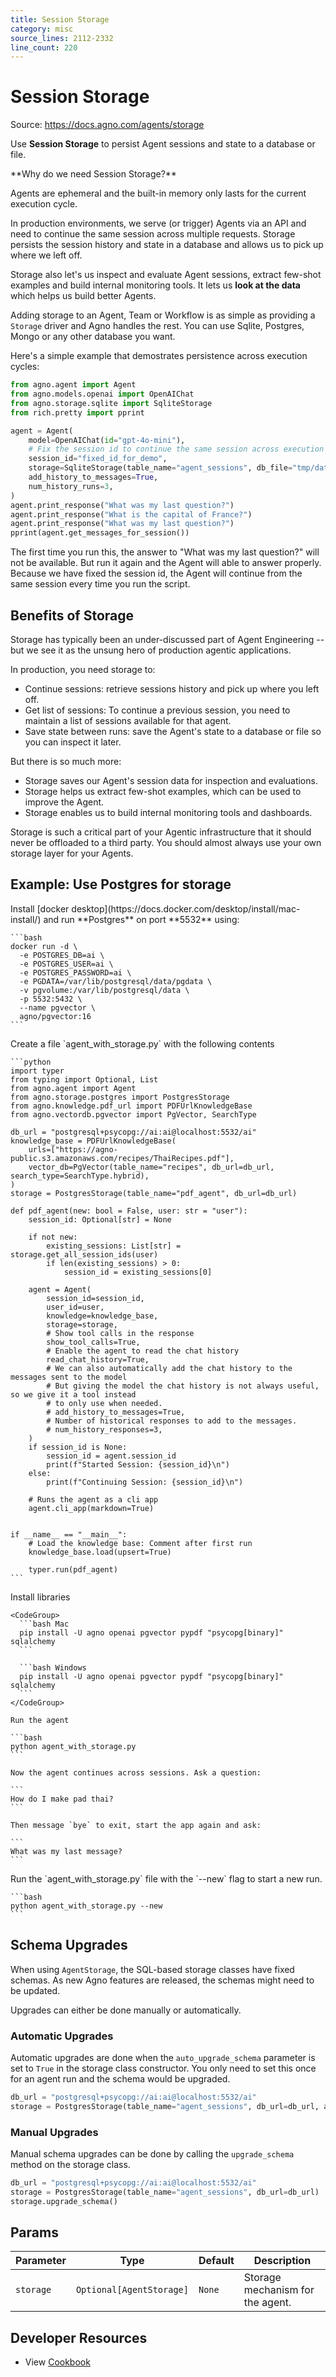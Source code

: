 ```yaml
---
title: Session Storage
category: misc
source_lines: 2112-2332
line_count: 220
---
```


# Session Storage
Source: https://docs.agno.com/agents/storage



Use **Session Storage** to persist Agent sessions and state to a database or file.

<Tip>
  **Why do we need Session Storage?**

  Agents are ephemeral and the built-in memory only lasts for the current execution cycle.

  In production environments, we serve (or trigger) Agents via an API and need to continue the same session across multiple requests. Storage persists the session history and state in a database and allows us to pick up where we left off.

  Storage also let's us inspect and evaluate Agent sessions, extract few-shot examples and build internal monitoring tools. It lets us **look at the data** which helps us build better Agents.
</Tip>

Adding storage to an Agent, Team or Workflow is as simple as providing a `Storage` driver and Agno handles the rest. You can use Sqlite, Postgres, Mongo or any other database you want.

Here's a simple example that demostrates persistence across execution cycles:

```python storage.py
from agno.agent import Agent
from agno.models.openai import OpenAIChat
from agno.storage.sqlite import SqliteStorage
from rich.pretty import pprint

agent = Agent(
    model=OpenAIChat(id="gpt-4o-mini"),
    # Fix the session id to continue the same session across execution cycles
    session_id="fixed_id_for_demo",
    storage=SqliteStorage(table_name="agent_sessions", db_file="tmp/data.db"),
    add_history_to_messages=True,
    num_history_runs=3,
)
agent.print_response("What was my last question?")
agent.print_response("What is the capital of France?")
agent.print_response("What was my last question?")
pprint(agent.get_messages_for_session())
```

The first time you run this, the answer to "What was my last question?" will not be available. But run it again and the Agent will able to answer properly. Because we have fixed the session id, the Agent will continue from the same session every time you run the script.

## Benefits of Storage

Storage has typically been an under-discussed part of Agent Engineering -- but we see it as the unsung hero of production agentic applications.

In production, you need storage to:

* Continue sessions: retrieve sessions history and pick up where you left off.
* Get list of sessions: To continue a previous session, you need to maintain a list of sessions available for that agent.
* Save state between runs: save the Agent's state to a database or file so you can inspect it later.

But there is so much more:

* Storage saves our Agent's session data for inspection and evaluations.
* Storage helps us extract few-shot examples, which can be used to improve the Agent.
* Storage enables us to build internal monitoring tools and dashboards.

<Warning>
  Storage is such a critical part of your Agentic infrastructure that it should never be offloaded to a third party. You should almost always use your own storage layer for your Agents.
</Warning>

## Example: Use Postgres for storage

<Steps>
  <Step title="Run Postgres">
    Install [docker desktop](https://docs.docker.com/desktop/install/mac-install/) and run **Postgres** on port **5532** using:

    ```bash
    docker run -d \
      -e POSTGRES_DB=ai \
      -e POSTGRES_USER=ai \
      -e POSTGRES_PASSWORD=ai \
      -e PGDATA=/var/lib/postgresql/data/pgdata \
      -v pgvolume:/var/lib/postgresql/data \
      -p 5532:5432 \
      --name pgvector \
      agno/pgvector:16
    ```
  </Step>

  <Step title="Create an Agent with Storage">
    Create a file `agent_with_storage.py` with the following contents

    ```python
    import typer
    from typing import Optional, List
    from agno.agent import Agent
    from agno.storage.postgres import PostgresStorage
    from agno.knowledge.pdf_url import PDFUrlKnowledgeBase
    from agno.vectordb.pgvector import PgVector, SearchType

    db_url = "postgresql+psycopg://ai:ai@localhost:5532/ai"
    knowledge_base = PDFUrlKnowledgeBase(
        urls=["https://agno-public.s3.amazonaws.com/recipes/ThaiRecipes.pdf"],
        vector_db=PgVector(table_name="recipes", db_url=db_url, search_type=SearchType.hybrid),
    )
    storage = PostgresStorage(table_name="pdf_agent", db_url=db_url)

    def pdf_agent(new: bool = False, user: str = "user"):
        session_id: Optional[str] = None

        if not new:
            existing_sessions: List[str] = storage.get_all_session_ids(user)
            if len(existing_sessions) > 0:
                session_id = existing_sessions[0]

        agent = Agent(
            session_id=session_id,
            user_id=user,
            knowledge=knowledge_base,
            storage=storage,
            # Show tool calls in the response
            show_tool_calls=True,
            # Enable the agent to read the chat history
            read_chat_history=True,
            # We can also automatically add the chat history to the messages sent to the model
            # But giving the model the chat history is not always useful, so we give it a tool instead
            # to only use when needed.
            # add_history_to_messages=True,
            # Number of historical responses to add to the messages.
            # num_history_responses=3,
        )
        if session_id is None:
            session_id = agent.session_id
            print(f"Started Session: {session_id}\n")
        else:
            print(f"Continuing Session: {session_id}\n")

        # Runs the agent as a cli app
        agent.cli_app(markdown=True)


    if __name__ == "__main__":
        # Load the knowledge base: Comment after first run
        knowledge_base.load(upsert=True)

        typer.run(pdf_agent)
    ```
  </Step>

  <Step title="Run the agent">
    Install libraries

    <CodeGroup>
      ```bash Mac
      pip install -U agno openai pgvector pypdf "psycopg[binary]" sqlalchemy
      ```

      ```bash Windows
      pip install -U agno openai pgvector pypdf "psycopg[binary]" sqlalchemy
      ```
    </CodeGroup>

    Run the agent

    ```bash
    python agent_with_storage.py
    ```

    Now the agent continues across sessions. Ask a question:

    ```
    How do I make pad thai?
    ```

    Then message `bye` to exit, start the app again and ask:

    ```
    What was my last message?
    ```
  </Step>

  <Step title="Start a new run">
    Run the `agent_with_storage.py` file with the `--new` flag to start a new run.

    ```bash
    python agent_with_storage.py --new
    ```
  </Step>
</Steps>

## Schema Upgrades

When using `AgentStorage`, the SQL-based storage classes have fixed schemas. As new Agno features are released, the schemas might need to be updated.

Upgrades can either be done manually or automatically.

### Automatic Upgrades

Automatic upgrades are done when the `auto_upgrade_schema` parameter is set to `True` in the storage class constructor.
You only need to set this once for an agent run and the schema would be upgraded.

```python
db_url = "postgresql+psycopg://ai:ai@localhost:5532/ai"
storage = PostgresStorage(table_name="agent_sessions", db_url=db_url, auto_upgrade_schema=True)
```

### Manual Upgrades

Manual schema upgrades can be done by calling the `upgrade_schema` method on the storage class.

```python
db_url = "postgresql+psycopg://ai:ai@localhost:5532/ai"
storage = PostgresStorage(table_name="agent_sessions", db_url=db_url)
storage.upgrade_schema()
```

## Params

| Parameter | Type                     | Default | Description                      |
| --------- | ------------------------ | ------- | -------------------------------- |
| `storage` | `Optional[AgentStorage]` | `None`  | Storage mechanism for the agent. |

## Developer Resources

* View [Cookbook](https://github.com/agno-agi/agno/tree/main/cookbook/storage)


